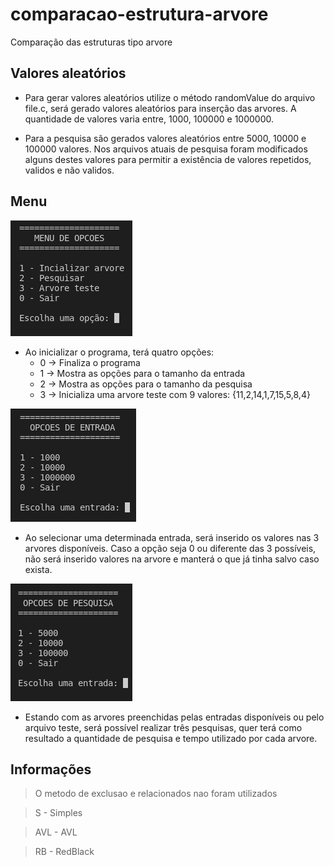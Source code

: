 # comparacao-estrutura-arvore
Comparação das estruturas tipo arvore

## Valores aleatórios

- Para gerar valores aleatórios utilize o método randomValue do arquivo file.c, será gerado valores aleatórios para inserção das arvores. A quantidade de valores varia entre, 1000, 100000 e 1000000.

- Para a pesquisa são gerados valores aleatórios entre 5000, 10000 e 100000 valores. Nos arquivos atuais de pesquisa foram modificados alguns destes valores para permitir a existência de valores repetidos, validos e não validos.

## Menu

![Scrennshot](src/img/menu-opcao-principal.png)

- Ao inicializar o programa, terá quatro opções:
    - 0 -> Finaliza o programa
    - 1 -> Mostra as opções para o tamanho da entrada
    - 2 -> Mostra as opções para o tamanho da pesquisa
    - 3 -> Inicializa uma arvore teste com 9 valores: {11,2,14,1,7,15,5,8,4}

![Scrennshot](src/img/menu-opcao-entrada.png)

- Ao selecionar uma determinada entrada, será inserido os valores nas 3 arvores disponíveis. Caso a opção seja 0 ou diferente das 3 possíveis, não será inserido valores na arvore e manterá o que já tinha salvo caso exista.

![Scrennshot](src/img/menu-opcao-pesquisa.png)

- Estando com as arvores preenchidas pelas entradas disponíveis ou pelo arquivo teste, será possível realizar três pesquisas, quer terá como resultado a quantidade de pesquisa e tempo utilizado por cada arvore.

## Informações

> O metodo de exclusao e relacionados nao foram utilizados

> S - Simples

> AVL - AVL

> RB - RedBlack
